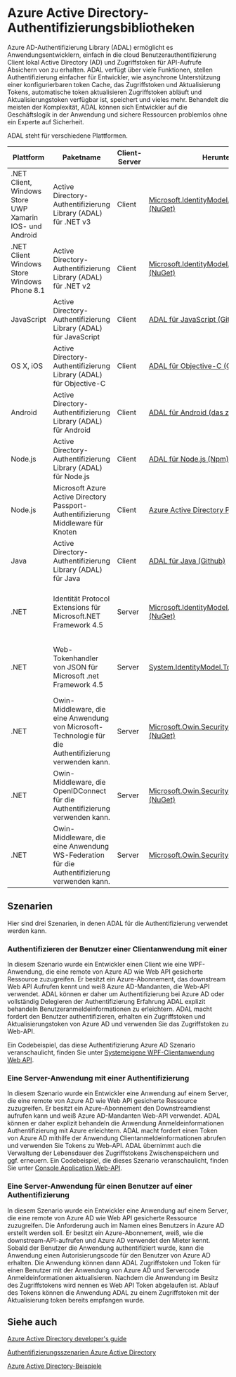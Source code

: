 <properties
   pageTitle="Azure Active Directory-Authentifizierungsbibliotheken | Microsoft Azure"
   description="Azure AD Authentifizierung Library (ADAL) Client ermöglicht Anwendungsentwicklern einfach in die cloud Benutzerauthentifizierung oder lokale Active Directory (AD) und dann Zugriffstoken für das Sichern von API-aufrufen."
   services="active-directory"
   documentationCenter=""
   authors="bryanla"
   manager="mbaldwin"
   editor="mbaldwin" />
<tags
   ms.service="active-directory"
   ms.devlang="na"
   ms.topic="article"
   ms.tgt_pltfrm="na"
   ms.workload="identity"
   ms.date="10/11/2016"
   ms.author="mbaldwin" />

# <a name="azure-active-directory-authentication-libraries"></a>Azure Active Directory-Authentifizierungsbibliotheken

Azure AD-Authentifizierung Library (ADAL) ermöglicht es Anwendungsentwicklern, einfach in die cloud Benutzerauthentifizierung Client lokal Active Directory (AD) und Zugriffstoken für API-Aufrufe Absichern von zu erhalten. ADAL verfügt über viele Funktionen, stellen Authentifizierung einfacher für Entwickler, wie asynchrone Unterstützung einer konfigurierbaren token Cache, das Zugriffstoken und Aktualisierung Tokens, automatische token aktualisieren Zugriffstoken abläuft und Aktualisierungstoken verfügbar ist, speichert und vieles mehr. Behandelt die meisten der Komplexität, ADAL können sich Entwickler auf die Geschäftslogik in der Anwendung und sichere Ressourcen problemlos ohne ein Experte auf Sicherheit.

ADAL steht für verschiedene Plattformen.

|Plattform|Paketname|Client-Server|Herunterladen|Quellcode|Dokumentation und Beispiele|
|---|---|---|---|---|---|
|.NET Client, Windows Store UWP Xamarin IOS- und Android|Active Directory-Authentifizierung Library (ADAL) für .NET v3 |Client|[Microsoft.IdentityModel.Clients.ActiveDirectory (NuGet)](https://www.nuget.org/packages/Microsoft.IdentityModel.Clients.ActiveDirectory)|[ADAL für .NET (Github)](https://github.com/AzureAD/azure-activedirectory-library-for-dotnet)|[Dokumentation](https://docs.microsoft.com/active-directory/adal/microsoft.identitymodel.clients.activedirectory)|
|.NET Client Windows Store Windows Phone 8.1 |Active Directory-Authentifizierung Library (ADAL) für .NET v2 |Client|[Microsoft.IdentityModel.Clients.ActiveDirectory (NuGet)](https://www.nuget.org/packages/Microsoft.IdentityModel.Clients.ActiveDirectory/2.28.2)|[ADAL für .NET (Github)](https://github.com/AzureAD/azure-activedirectory-library-for-dotnet/releases/tag/v2.28.2)|[Dokumentation](https://docs.microsoft.com/active-directory/adal/v2/microsoft.identitymodel.clients.activedirectory)|
|JavaScript|Active Directory-Authentifizierung Library (ADAL) für JavaScript|Client|[ADAL für JavaScript (Github)](https://github.com/AzureAD/azure-activedirectory-library-for-js)|[ADAL für JavaScript (Github)](https://github.com/AzureAD/azure-activedirectory-library-for-js)|Beispiel: [SinglePageApp-DotNet (Github)](https://github.com/AzureADSamples/SinglePageApp-DotNet)|
|OS X, iOS|Active Directory-Authentifizierung Library (ADAL) für Objective-C|Client|[ADAL für Objective-C (CocoaPods)](http://cocoadocs.org/docsets/ADAL/)|[ADAL für Objective-C (Github)](https://github.com/AzureAD/azure-activedirectory-library-for-objc)|Beispiel: [NativeClient iOS (Github)](https://github.com/AzureADSamples/NativeClient-iOS)|
|Android|Active Directory-Authentifizierung Library (ADAL) für Android|Client|[ADAL für Android (das zentrale Repository)](http://search.maven.org/remotecontent?filepath=com/microsoft/aad/adal/)|[ADAL für Android (Github)](https://github.com/AzureAD/azure-activedirectory-library-for-android)|Beispiel: [NativeClient Android (Github)](https://github.com/AzureADSamples/NativeClient-Android)|
|Node.js|Active Directory-Authentifizierung Library (ADAL) für Node.js|Client|[ADAL für Node.js (Npm)](https://www.npmjs.com/package/adal-node)|[ADAL für Node.js (Github)](https://github.com/AzureAD/azure-activedirectory-library-for-nodejs)|Beispiel: [WebAPI Nodejs (Github)](https://github.com/AzureADSamples/WebAPI-Nodejs)|
|Node.js|Microsoft Azure Active Directory Passport-Authentifizierung Middleware für Knoten|Client|[Azure Active Directory Passport Node.js (Npm)](https://www.npmjs.com/package/passport-azure-ad)|[Azure Active Directory Node.js (Github)](https://github.com/AzureAD/passport-azure-ad)||
|Java|Active Directory-Authentifizierung Library (ADAL) für Java|Client|[ADAL für Java (Github)](https://github.com/AzureAD/azure-activedirectory-library-for-java)|[ADAL für Java (Github)](https://github.com/AzureAD/azure-activedirectory-library-for-java)||
|.NET|Identität Protocol Extensions für Microsoft.NET Framework 4.5|Server|[Microsoft.IdentityModel.Protocol.Extensions (NuGet)](https://www.nuget.org/packages/Microsoft.IdentityModel.Protocol.Extensions)|[Azure AD Identität Modell Extensions for .NET (Github)](https://github.com/AzureAD/azure-activedirectory-identitymodel-extensions-for-dotnet)||
|.NET|Web-Tokenhandler von JSON für Microsoft .net Framework 4.5|Server|[System.IdentityModel.Tokens.Jwt (NuGet)](https://www.nuget.org/packages/System.IdentityModel.Tokens.Jwt)|[Azure AD Identität Modell Extensions for .NET (Github)](https://github.com/AzureAD/azure-activedirectory-identitymodel-extensions-for-dotnet)||
|.NET|Owin-Middleware, die eine Anwendung von Microsoft-Technologie für die Authentifizierung verwenden kann.|Server|[Microsoft.Owin.Security.ActiveDirectory (NuGet)](https://www.nuget.org/packages/Microsoft.Owin.Security.ActiveDirectory/)|[OWIN (CodePlex)](http://katanaproject.codeplex.com)||
|.NET|Owin-Middleware, die OpenIDConnect für die Authentifizierung verwenden kann.|Server|[Microsoft.Owin.Security.OpenIdConnect (NuGet)](https://www.nuget.org/packages/Microsoft.Owin.Security.OpenIdConnect)|[OWIN (CodePlex)](http://katanaproject.codeplex.com)|Beispiel: [WebApp OpenIDConnecty DotNet (Github)](https://github.com/AzureADSamples/WebApp-OpenIDConnect-DotNet)|
|.NET|Owin-Middleware, die eine Anwendung WS-Federation für die Authentifizierung verwenden kann.|Server|[Microsoft.Owin.Security.WsFederation (NuGet)](https://www.nuget.org/packages/Microsoft.Owin.Security.WsFederation)|[OWIN (CodePlex)](http://katanaproject.codeplex.com)|Beispiel: [WebApp WSFederation DotNet (Github)](https://github.com/AzureADSamples/WebApp-WSFederation-DotNet)|

## <a name="scenarios"></a>Szenarien

Hier sind drei Szenarien, in denen ADAL für die Authentifizierung verwendet werden kann.  

### <a name="authenticating-users-of-a-client-application-to-a-remote-resource"></a>Authentifizieren der Benutzer einer Clientanwendung mit einer

In diesem Szenario wurde ein Entwickler einen Client wie eine WPF-Anwendung, die eine remote von Azure AD wie Web API gesicherte Ressource zuzugreifen. Er besitzt ein Azure-Abonnement, das downstream Web API Aufrufen kennt und weiß Azure AD-Mandanten, die Web-API verwendet. ADAL können er daher um Authentifizierung bei Azure AD oder vollständig Delegieren der Authentifizierung Erfahrung ADAL explizit behandeln Benutzeranmeldeinformationen zu erleichtern. ADAL macht fordert den Benutzer authentifizieren, erhalten ein Zugriffstoken und Aktualisierungstoken von Azure AD und verwenden Sie das Zugriffstoken zu Web-API.

Ein Codebeispiel, das diese Authentifizierung Azure AD Szenario veranschaulicht, finden Sie unter [Systemeigene WPF-Clientanwendung Web API](https://github.com/azureadsamples/nativeclient-dotnet).

### <a name="authenticating-a-server-application-to-a-remote-resource"></a>Eine Server-Anwendung mit einer Authentifizierung

In diesem Szenario wurde ein Entwickler eine Anwendung auf einem Server, die eine remote von Azure AD wie Web API gesicherte Ressource zuzugreifen. Er besitzt ein Azure-Abonnement den Downstreamdienst aufrufen kann und weiß Azure AD-Mandanten Web-API verwendet. ADAL können er daher explizit behandeln die Anwendung Anmeldeinformationen Authentifizierung mit Azure erleichtern. ADAL macht fordert einen Token von Azure AD mithilfe der Anwendung Clientanmeldeinformationen abrufen und verwenden Sie Tokens zu Web-API. ADAL übernimmt auch die Verwaltung der Lebensdauer des Zugriffstokens Zwischenspeichern und ggf. erneuern. Ein Codebeispiel, die dieses Szenario veranschaulicht, finden Sie unter [Console Application Web-API](https://github.com/AzureADSamples/Daemon-DotNet).

### <a name="authenticating-a-server-application-on-behalf-of-a-user-to-access-a-remote-resource"></a>Eine Server-Anwendung für einen Benutzer auf einer Authentifizierung

In diesem Szenario wurde ein Entwickler eine Anwendung auf einem Server, die eine remote von Azure AD wie Web API gesicherte Ressource zuzugreifen. Die Anforderung auch im Namen eines Benutzers in Azure AD erstellt werden soll. Er besitzt ein Azure-Abonnement, weiß, wie die downstream-API-aufrufen und Azure AD verwendet den Mieter kennt. Sobald der Benutzer die Anwendung authentifiziert wurde, kann die Anwendung einen Autorisierungscode für den Benutzer von Azure AD erhalten. Die Anwendung können dann ADAL Zugriffstoken und Token für einen Benutzer mit der Anwendung von Azure AD und Servercode Anmeldeinformationen aktualisieren. Nachdem die Anwendung im Besitz des Zugriffstokens wird nennen es Web API Token abgelaufen ist. Ablauf des Tokens können die Anwendung ADAL zu einem Zugriffstoken mit der Aktualisierung token bereits empfangen wurde.


## <a name="see-also"></a>Siehe auch

[Azure Active Directory developer's guide](active-directory-developers-guide.md)

[Authentifizierungsszenarien Azure Active Directory](active-directory-authentication-scenarios.md)

[Azure Active Directory-Beispiele](active-directory-code-samples.md)

